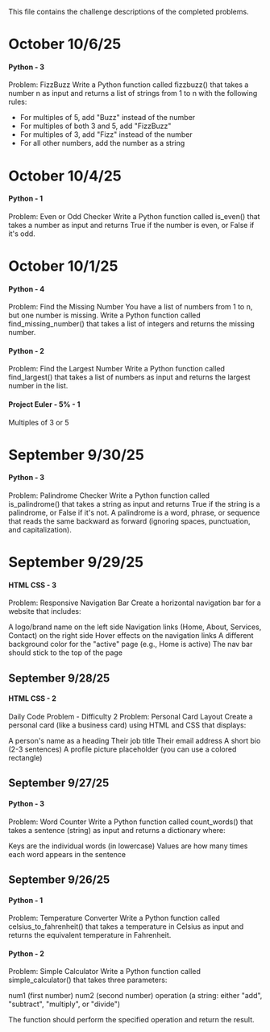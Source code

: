 This file contains the challenge descriptions of the completed problems.

# October 10/6/25

#### Python - 3
Problem: FizzBuzz
Write a Python function called fizzbuzz() that takes a number n as input and returns a list of strings from 1 to n with the following rules:
- For multiples of 5, add "Buzz" instead of the number
- For multiples of both 3 and 5, add "FizzBuzz"
- For multiples of 3, add "Fizz" instead of the number
- For all other numbers, add the number as a string


# October 10/4/25

#### Python - 1
Problem: Even or Odd Checker
Write a Python function called is_even() that takes a number as input and returns True if the number is even, or False if it's odd.


# October 10/1/25

#### Python - 4
Problem: Find the Missing Number
You have a list of numbers from 1 to n, but one number is missing. Write a Python function called find_missing_number() that takes a list of integers and returns the missing number.

#### Python - 2
Problem: Find the Largest Number
Write a Python function called find_largest() that takes a list of numbers as input and returns the largest number in the list.

#### Project Euler - 5% - 1
Multiples of 3 or 5


# September 9/30/25

#### Python - 3
Problem: Palindrome Checker
Write a Python function called is_palindrome() that takes a string as input and returns True if the string is a palindrome, or False if it's not.
A palindrome is a word, phrase, or sequence that reads the same backward as forward (ignoring spaces, punctuation, and capitalization).


# September 9/29/25

#### HTML CSS - 3
Problem: Responsive Navigation Bar
Create a horizontal navigation bar for a website that includes:

A logo/brand name on the left side
Navigation links (Home, About, Services, Contact) on the right side
Hover effects on the navigation links
A different background color for the "active" page (e.g., Home is active)
The nav bar should stick to the top of the page


## September 9/28/25

#### HTML CSS - 2
Daily Code Problem - Difficulty 2
Problem: Personal Card Layout
Create a personal card (like a business card) using HTML and CSS that displays:

A person's name as a heading
Their job title
Their email address
A short bio (2-3 sentences)
A profile picture placeholder (you can use a colored rectangle)


## September 9/27/25

#### Python - 3
Problem: Word Counter
Write a Python function called count_words() that takes a sentence (string) as input and returns a dictionary where:

Keys are the individual words (in lowercase)
Values are how many times each word appears in the sentence


## September 9/26/25

#### Python - 1
Problem: Temperature Converter
Write a Python function called celsius_to_fahrenheit() that takes a temperature in Celsius as input and returns the equivalent temperature in Fahrenheit.

#### Python - 2
Problem: Simple Calculator
Write a Python function called simple_calculator() that takes three parameters:

num1 (first number)
num2 (second number)
operation (a string: either "add", "subtract", "multiply", or "divide")

The function should perform the specified operation and return the result.



















